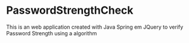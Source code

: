 # PasswordStrengthCheck

This is an web application created with Java Spring em JQuery to verify Password Strength using a algorithm
